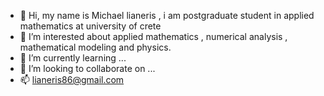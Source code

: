 - 👋 Hi, my name is Michael lianeris , i am postgraduate student in applied mathematics at university of crete 
- 👀 I’m interested about applied mathematics , numerical analysis , mathematical  modeling and physics.
- 🌱 I’m currently learning ...
- 💞️ I’m looking to collaborate on ...
- 📫 lianeris86@gmail.com

<!---
Michaellianeris/Michaellianeris is a ✨ special ✨ repository because its `README.md` (this file) appears on your GitHub profile.
You can click the Preview link to take a look at your changes.
--->
